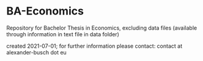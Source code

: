 # BA-Economics
Repository for Bachelor Thesis in Economics, excluding data files (available through information in text file in data folder)

created 2021-07-01; for further information please contact: contact at alexander-busch dot eu
